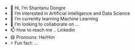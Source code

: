 - 👋 Hi, I’m Shantanu Dongre  
- 👀 I’m interested in Artificial intelligence and Data Science
- 🌱 I’m currently learning Machine Learning
- 💞️ I’m looking to collaborate on ...
- 📫 How to reach me .. Linkedin
- 😄 Pronouns: He/Him
- ⚡ Fun fact: ...

<!---
shantanudongare/shantanudongare is a ✨ special ✨ repository because its `README.md` (this file) appears on your GitHub profile.
You can click the Preview link to take a look at your changes.
--->
